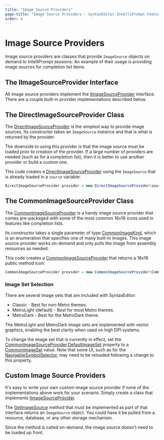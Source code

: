 ```yaml
---
title: "Image Source Providers"
page-title: "Image Source Providers - SyntaxEditor IntelliPrompt Features"
order: 8
---
```

# Image Source Providers

Image source providers are classes that provide `ImageSource` objects on demand to IntelliPrompt sessions.  An example of their usage is providing image sources for completion list items.

## The IImageSourceProvider Interface

All image source providers implement the [IImageSourceProvider](xref:ActiproSoftware.Windows.Controls.SyntaxEditor.IntelliPrompt.IImageSourceProvider) interface.  There are a couple built-in provider implementations described below.

## The DirectImageSourceProvider Class

The [DirectImageSourceProvider](xref:ActiproSoftware.Windows.Controls.SyntaxEditor.IntelliPrompt.Implementation.DirectImageSourceProvider) is the simplest way to provide image sources.  Its constructor takes an `ImageSource` instance and that is what is returned by the provider.

The downside to using this provider is that the image source must be loaded prior to creation of the provider.  If a large number of providers are needed (such as for a completion list), then it is better to use another provider or build a custom one.

This code creates a [DirectImageSourceProvider](xref:ActiproSoftware.Windows.Controls.SyntaxEditor.IntelliPrompt.Implementation.DirectImageSourceProvider) using the `ImageSource` that is already loaded in a `source` variable:

```csharp
DirectImageSourceProvider provider = new DirectImageSourceProvider(source);
```

## The CommonImageSourceProvider Class

The [CommonImageSourceProvider](xref:ActiproSoftware.Windows.Controls.SyntaxEditor.IntelliPrompt.Implementation.CommonImageSourceProvider) is a handy image source provider that comes pre-packaged with some of the most common 16x16 icons used in features like completion lists.

Its constructor takes a single parameter of type [CommonImageKind](xref:ActiproSoftware.Windows.Controls.SyntaxEditor.IntelliPrompt.Implementation.CommonImageKind), which is an enumeration that specifies one of many built-in images.  This image source provider works on-demand and only pulls the image from assembly resources as needed.

This code creates a [CommonImageSourceProvider](xref:ActiproSoftware.Windows.Controls.SyntaxEditor.IntelliPrompt.Implementation.CommonImageSourceProvider) that returns a 16x16 public method icon:

```csharp
CommonImageSourceProvider provider = new CommonImageSourceProvider(CommonImageKind.MethodPublic);
```

### Image Set Selection

There are several image sets that are included with SyntaxEditor:

- Classic - Best for non-Metro themes.
- MetroLight (default) - Best for most Metro themes.
- MetroDark - Best for the MetroDark theme.

The MetroLight and MetroDark image sets are implemented with vector graphics, enabling the best clarity when used on high DPI systems.

To change the image set that is currently in effect, set the [CommonImageSourceProvider](xref:ActiproSoftware.Windows.Controls.SyntaxEditor.IntelliPrompt.Implementation.CommonImageSourceProvider).[DefaultImageSet](xref:ActiproSoftware.Windows.Controls.SyntaxEditor.IntelliPrompt.Implementation.CommonImageSourceProvider.DefaultImageSet) property to a [CommonImageSet](xref:ActiproSoftware.Windows.Controls.SyntaxEditor.IntelliPrompt.Implementation.CommonImageSet) value.  Note that some UI, such as for the [NavigableSymbolSelector](navigable-symbol-selector.md), may need to be reloaded following a change to this property.

## Custom Image Source Providers

It's easy to write your own custom image source provider if none of the implementations above work for your scenario.  Simply create a class that implements [IImageSourceProvider](xref:ActiproSoftware.Windows.Controls.SyntaxEditor.IntelliPrompt.IImageSourceProvider).

The [GetImageSource](xref:ActiproSoftware.Windows.Controls.SyntaxEditor.IntelliPrompt.IImageSourceProvider.GetImageSource*) method that must be implemented as part of that interface returns an `ImageSource` object.  You could have it be pulled from a resource, database, or any other storage mechanism.

Since the method is called on-demand, the image source doesn't need to be loaded up front.

